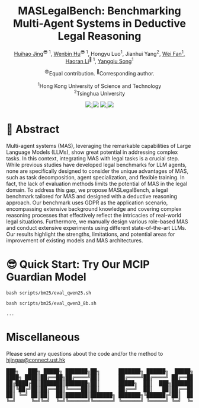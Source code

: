 
<div align="center">

<h1>MASLegalBench: Benchmarking Multi-Agent Systems in Deductive Legal Reasoning</h1>

<p>
  <a href="https://egbertjing.github.io/">Huihao Jing</a><sup>😎 1</sup>, 
  <a href="https://whuak.github.io/">Wenbin Hu</a><sup>😎 1</sup>, 
  Hongyu Luo<sup>1</sup>, 
  Jianhui Yang<sup>2</sup>, 
  <a href="https://alexfan.cn/">Wei Fan<sup>1</sup>, 
  <a href="https://hlibt.student.ust.hk/">Haoran Li</a><sup>🤗 1</sup>, 
  <a href="https://www.cse.ust.hk/~yqsong/">Yangqiu Song</a><sup>1</sup>
</p>

<p>
<sup>😎</sup>Equal contribution.
<sup>🤗</sup>Corresponding author.  
</p>

<p>
<sup>1</sup>Hong Kong University of Science and Technology  
<br>
<sup>2</sup>Tsinghua University
</p>

</div>


<p align="center">
  <!-- <a href='https://github.com/HKUST-KnowComp/MASLegalBench'>
  <img src='https://img.shields.io/badge/Arxiv-2405.20340-A42C25?style=flat&logo=arXiv&logoColor=A42C25'>
  </a>  -->
  <a href='https://github.com/HKUST-KnowComp/MASLegalBench'>
  <img src='https://img.shields.io/badge/Paper-PDF-yellow?style=flat&logo=arXiv&logoColor=yellow'>
  </a> 
  <a href='https://github.com/HKUST-KnowComp/MASLegalBench'>
  <img src='https://img.shields.io/badge/GitHub-Code-black?style=flat&logo=github&logoColor=white'></a> 
  <a href='LICENSE'>
  <img src='https://img.shields.io/badge/License-IDEA-blue.svg'>
  </a> 
  <a href="" target='_blank'>
  <img src="https://visitor-badge.laobi.icu/badge?page_id=HKUST-KnowComp.MASLegalBench&left_color=gray&right_color=%2342b983">
  </a> 
</p>


# 🤩 Abstract

Multi-agent systems (MAS), leveraging the remarkable capabilities of Large Language Models (LLMs), show great potential in addressing complex tasks. In this context, integrating MAS with legal tasks is a crucial step. While previous studies have developed legal benchmarks for LLM agents, none are specifically designed to consider the unique advantages of MAS, such as task decomposition, agent specialization, and flexible training. In fact, the lack of evaluation methods limits the potential of MAS in the legal domain. To address this gap, we propose MASLegalBench, a legal benchmark tailored for MAS and designed with a deductive reasoning approach. Our benchmark uses GDPR as the application scenario, encompassing extensive background knowledge and covering complex reasoning processes that effectively reflect the intricacies of real-world legal situations. Furthermore, we manually design various role-based MAS and conduct extensive experiments using different state-of-the-art LLMs. Our results highlight the strengths, limitations, and potential areas for improvement of existing models and MAS architectures.


# 😎 Quick Start: Try Our MCIP Guardian Model
```
bash scripts/bm25/eval_qwen25.sh
```
```
bash scripts/bm25/eval_qwen3_8b.sh
```
```
...
```

# Miscellaneous
Please send any questions about the code and/or the method to hjingaa@connect.ust.hk
<div align="center">
<pre>
███╗   ███╗ █████╗ ███████╗██╗      ███████╗ ██████╗  █████╗ ██╗     ██████╗  ███████╗███╗   ██╗ ██████╗██╗   ██╗
████╗ ████║██╔══██╗██╔════╝██║      ██╔════╝██╔════╝ ██╔══██╗██║     ██╔══██╗ ██╔════╝████╗  ██║██╔════╝██║   ██║
██╔████╔██║███████║███████╗██║      █████╗  ██║  ███╗███████║██║     ██████╔╝ █████╗  ██╔██╗ ██║██║     ████████║
██║╚██╔╝██║██╔══██║╚════██║██║      ██╔══╝  ██║   ██║██╔══██║██║     ██╔══██╗ ██╔══╝  ██║╚██╗██║██║     ██╔═══██║
██║ ╚═╝ ██║██║  ██║███████║███████╗ ███████╗╚██████╔╝██║  ██║███████╗██████╔╝ ███████╗██║ ╚████║╚██████╗██║   ██║
╚═╝     ╚═╝╚═╝  ╚═╝╚══════╝╚══════╝ ╚══════╝ ╚═════╝ ╚═╝  ╚═╝╚══════╝╚═════╝  ╚══════╝╚═╝  ╚═══╝ ╚═════╝╚═╝   ╚═╝
<pre>
</div>
